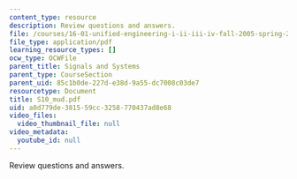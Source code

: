 ```yaml
---
content_type: resource
description: Review questions and answers.
file: /courses/16-01-unified-engineering-i-ii-iii-iv-fall-2005-spring-2006/a0d779de381559cc3258770437ad8e68_S10_mud.pdf
file_type: application/pdf
learning_resource_types: []
ocw_type: OCWFile
parent_title: Signals and Systems
parent_type: CourseSection
parent_uid: 85c1b0de-227d-e38d-9a55-dc7008c03de7
resourcetype: Document
title: S10_mud.pdf
uid: a0d779de-3815-59cc-3258-770437ad8e68
video_files:
  video_thumbnail_file: null
video_metadata:
  youtube_id: null
---
```

Review questions and answers.

